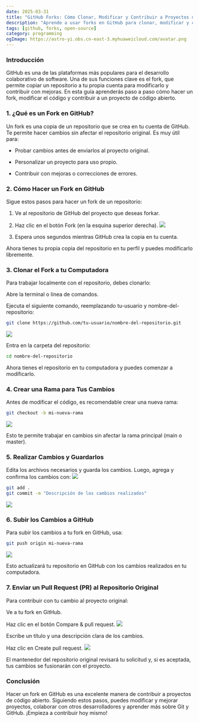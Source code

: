 ```yaml
---
date: 2025-03-31
title: "GitHub Forks: Cómo Clonar, Modificar y Contribuir a Proyectos de Código Abierto"
description: "Aprende a usar forks en GitHub para clonar, modificar y contribuir a proyectos de código abierto de manera eficiente. Descubre cómo hacer un fork, sincronizar cambios y enviar pull requests como un experto. ¡Guía paso a paso para desarrolladores!"
tags: [github, forks, open-source]
category: programming
ogImage: https://astro-yi.obs.cn-east-3.myhuaweicloud.com/avatar.png
---
```


### Introducción

GitHub es una de las plataformas más populares para el desarrollo colaborativo de software. Una de sus funciones clave es el fork, que permite copiar un repositorio a tu propia cuenta para modificarlo y contribuir con mejoras. En esta guía aprenderás paso a paso cómo hacer un fork, modificar el código y contribuir a un proyecto de código abierto.

### 1. ¿Qué es un Fork en GitHub?

Un fork es una copia de un repositorio que se crea en tu cuenta de GitHub. Te permite hacer cambios sin afectar el repositorio original. Es muy útil para:

- Probar cambios antes de enviarlos al proyecto original.

- Personalizar un proyecto para uso propio.

- Contribuir con mejoras o correcciones de errores.

### 2. Cómo Hacer un Fork en GitHub

Sigue estos pasos para hacer un fork de un repositorio:

1. Ve al repositorio de GitHub del proyecto que deseas forkar.

2. Haz clic en el botón Fork (en la esquina superior derecha).
   ![](/images/fork.png)

3. Espera unos segundos mientras GitHub crea la copia en tu cuenta.

Ahora tienes tu propia copia del repositorio en tu perfil y puedes modificarlo libremente.

### 3. Clonar el Fork a tu Computadora

Para trabajar localmente con el repositorio, debes clonarlo:

Abre la terminal o línea de comandos.

Ejecuta el siguiente comando, reemplazando tu-usuario y nombre-del-repositorio:

```bash
git clone https://github.com/tu-usuario/nombre-del-repositorio.git
```

![](/images/clone-repo.png)

Entra en la carpeta del repositorio:

```bash
cd nombre-del-repositorio
```

Ahora tienes el repositorio en tu computadora y puedes comenzar a modificarlo.

### 4. Crear una Rama para Tus Cambios

Antes de modificar el código, es recomendable crear una nueva rama:

```bash
git checkout -b mi-nueva-rama
```

![](/images/new-branch.png)

Esto te permite trabajar en cambios sin afectar la rama principal (main o master).

### 5. Realizar Cambios y Guardarlos

Edita los archivos necesarios y guarda los cambios. Luego, agrega y confirma los cambios con:
![](/images/edit-changes.png)

```bash
git add .
git commit -m "Descripción de los cambios realizados"
```

![](/images/save-changes.png)

### 6. Subir los Cambios a GitHub

Para subir los cambios a tu fork en GitHub, usa:

```bash
git push origin mi-nueva-rama
```

![](/images/push.png)

Esto actualizará tu repositorio en GitHub con los cambios realizados en tu computadora.

### 7. Enviar un Pull Request (PR) al Repositorio Original

Para contribuir con tu cambio al proyecto original:

Ve a tu fork en GitHub.

Haz clic en el botón Compare & pull request.
![](/images/pull-request.png)

Escribe un título y una descripción clara de los cambios.

Haz clic en Create pull request.
![](/images/create-pull-request.png)

El mantenedor del repositorio original revisará tu solicitud y, si es aceptada, tus cambios se fusionarán con el proyecto.

### Conclusión

Hacer un fork en GitHub es una excelente manera de contribuir a proyectos de código abierto. Siguiendo estos pasos, puedes modificar y mejorar proyectos, colaborar con otros desarrolladores y aprender más sobre Git y GitHub. ¡Empieza a contribuir hoy mismo!
